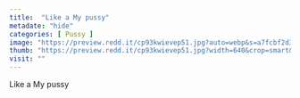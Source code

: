 ```yaml
---
title:  "Like a My pussy"
metadate: "hide"
categories: [ Pussy ]
image: "https://preview.redd.it/cp93kwievep51.jpg?auto=webp&s=a7fcbf2d3acdf7c0ff7329fe9797a6cbf919fcce"
thumb: "https://preview.redd.it/cp93kwievep51.jpg?width=640&crop=smart&auto=webp&s=bb705e7dda453b5d22cf8b9c5acac14599e522e2"
visit: ""
---
```

Like a My pussy
